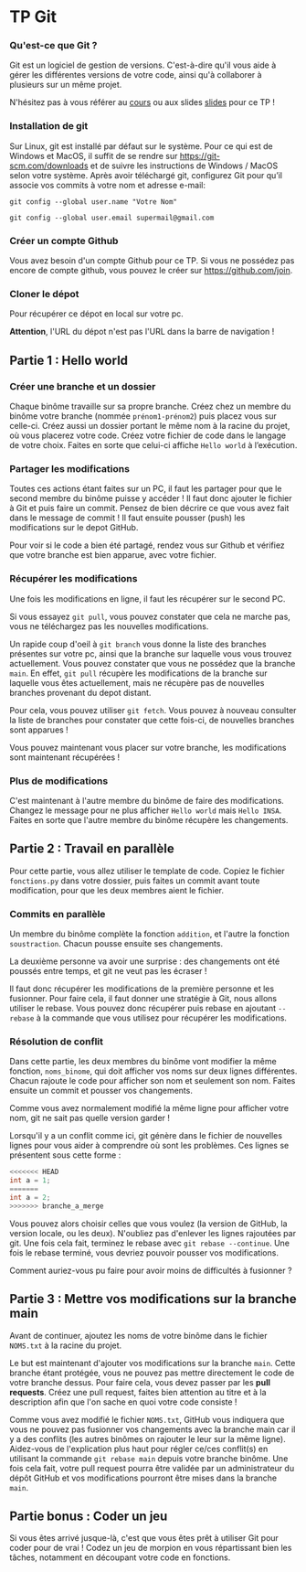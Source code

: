 # TP Git

### Qu'est-ce que Git ?

Git est un logiciel de gestion de versions. C'est-à-dire qu'il vous aide à gérer les différentes versions de votre code, ainsi qu'à collaborer à plusieurs sur un même projet.

N'hésitez pas à vous référer au [cours](Cours.pdf) ou aux slides [slides](Slides.pdf) pour ce TP !

### Installation de git

Sur Linux, git est installé par défaut sur le système.
Pour ce qui est de Windows et MacOS, il suffit de se rendre sur <https://git-scm.com/downloads> et de suivre les instructions de Windows / MacOS selon votre sy<!--  -->stème.
Après avoir téléchargé git, configurez Git pour qu’il associe vos commits à votre nom et adresse e-mail:

`git config --global user.name "Votre Nom"`

`git config --global user.email supermail@gmail.com`

### Créer un compte Github

Vous avez besoin d'un compte Github pour ce TP.
Si vous ne possédez pas encore de compte github, vous pouvez le créer sur <https://github.com/join>.

### Cloner le dépot

Pour récupérer ce dépot en local sur votre pc.

**Attention**, l'URL du dépot n'est pas l'URL dans la barre de navigation !

## Partie 1 : Hello world

### Créer une branche et un dossier

Chaque binôme travaille sur sa propre branche. Créez chez un membre du binôme votre branche (nommée `prénom1-prénom2`) puis placez vous sur celle-ci.
Créez aussi un dossier portant le même nom à la racine du projet, où vous placerez votre code.
Créez votre fichier de code dans le langage de votre choix. Faites en sorte que celui-ci affiche `Hello world` à l’exécution.

### Partager les modifications

Toutes ces actions étant faites sur un PC, il faut les partager pour que le second membre du binôme puisse y accéder !
Il faut donc ajouter le fichier à Git et puis faire un commit.
Pensez de bien décrire ce que vous avez fait dans le message de commit ! Il faut ensuite pousser (push) les modifications sur le depot GitHub.

Pour voir si le code a bien été partagé, rendez vous sur Github et vérifiez que votre branche est bien apparue, avec votre fichier.

### Récupérer les modifications

Une fois les modifications en ligne, il faut les récupérer sur le second PC.

Si vous essayez `git pull`, vous pouvez constater que cela ne marche pas, vous ne téléchargez pas les nouvelles modifications.

Un rapide coup d'oeil à `git branch` vous donne la liste des branches présentes sur votre pc, ainsi que la branche sur laquelle vous vous trouvez actuellement.
Vous pouvez constater que vous ne possédez que la branche `main`.
En effet, `git pull` récupère les modifications de la branche sur laquelle vous êtes actuellement, mais ne récupère pas de nouvelles branches provenant du depot distant.

Pour cela, vous pouvez utiliser `git fetch`.
Vous pouvez à nouveau consulter la liste de branches pour constater que cette fois-ci, de nouvelles branches sont apparues !

Vous pouvez maintenant vous placer sur votre branche, les modifications sont maintenant récupérées !

### Plus de modifications

C'est maintenant à l'autre membre du binôme de faire des modifications. Changez le message pour ne plus afficher `Hello world` mais `Hello INSA`. Faites en sorte que l'autre membre du binôme récupère les changements.

## Partie 2 : Travail en parallèle

Pour cette partie, vous allez utiliser le template de code. Copiez le fichier `fonctions.py` dans votre dossier, puis faites un commit avant toute modification, pour que les deux membres aient le fichier.

### Commits en parallèle

Un membre du binôme complète la fonction `addition`, et l'autre la fonction `soustraction`. Chacun pousse ensuite ses changements.

La deuxième personne va avoir une surprise : des changements ont été poussés entre temps, et git ne veut pas les écraser !

Il faut donc récupérer les modifications de la première personne et les fusionner.
Pour faire cela, il faut donner une stratégie à Git, nous allons utiliser le rebase. Vous pouvez donc récupérer puis rebase en ajoutant `--rebase` à la commande que vous utilisez pour récupérer les modifications.

### Résolution de conflit

Dans cette partie, les deux membres du binôme vont modifier la même fonction, `noms_binome`, qui doit afficher vos noms sur deux lignes différentes. Chacun rajoute le code pour afficher son nom et seulement son nom. Faites ensuite un commit et pousser vos changements.

Comme vous avez normalement modifié la même ligne pour afficher votre nom, git ne sait pas quelle version garder !

Lorsqu'il y a un conflit comme ici, git génère dans le fichier de nouvelles lignes pour vous aider à comprendre où sont les problèmes. Ces lignes se présentent sous cette forme :

```c
<<<<<<< HEAD
int a = 1;
=======
int a = 2;
>>>>>>> branche_a_merge 
```

Vous pouvez alors choisir celles que vous voulez (la version de GitHub, la version locale, ou les deux). N'oubliez pas d'enlever les lignes rajoutées par git. Une fois cela fait, terminez le rebase avec `git rebase --continue`. Une fois le rebase terminé, vous devriez pouvoir pousser vos modifications.

Comment auriez-vous pu faire pour avoir moins de difficultés à fusionner ?

## Partie 3 : Mettre vos modifications sur la branche main

Avant de continuer, ajoutez les noms de votre binôme dans le fichier `NOMS.txt` à la racine du projet.

Le but est maintenant d'ajouter vos modifications sur la branche `main`. Cette branche étant protégée, vous ne pouvez pas mettre directement le code de votre branche dessus. Pour faire cela, vous devez passer par les **pull requests**.
Créez une pull request, faites bien attention au titre et à la description afin que l'on sache en quoi votre code consiste !

Comme vous avez modifié le fichier `NOMS.txt`, GitHub vous indiquera que vous ne pouvez pas fusionner vos changements avec la branche main car il y a des conflits (les autres binômes on rajouter le leur sur la même ligne). Aidez-vous de l'explication plus haut pour régler ce/ces conflit(s) en utilisant la commande `git rebase main` depuis votre branche binôme.
Une fois cela fait, votre pull request pourra être validée par un administrateur du dépôt GitHub et vos modifications pourront être mises dans la branche `main`.

## Partie bonus : Coder un jeu

Si vous êtes arrivé jusque-là, c'est que vous êtes prêt à utiliser Git pour coder pour de vrai !
Codez un jeu de morpion en vous répartissant bien les tâches, notamment en découpant votre code en fonctions.
